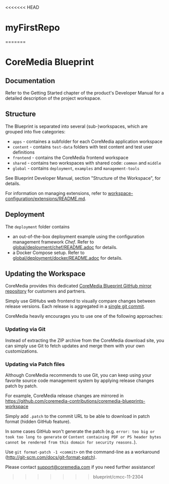 <<<<<<< HEAD
# myFirstRepo
=======
# CoreMedia Blueprint

## Documentation

Refer to the Getting Started chapter of the product's Developer Manual for a detailed description of the project workspace.

## Structure

The Blueprint is separated into several (sub-)workspaces, which are grouped into five categories:

* `apps` - containes a subfolder for each CoreMedia application workspace
* `content` - contains `test-data` folders with test content and test user definitions
* `frontend` - contains the CoreMedia frontend workspace
* `shared` - contains two workspaces with shared code: `common` and `middle`
* `global` - contains `deployment`, `examples` and `management-tools`

See Blueprint Developer Manual, section "Structure of the Workspace", for details.

For information on managing extensions, refer to [workspace-configuration/extensions/README.md](./workspace-configuration/extensions/README.md).

## Deployment

The `deployment` folder contains

* an out-of-the-box deployment example using the configuration management framework _Chef_. Refer to [global/deployment/chef/README.adoc](./global/deployment/chef/README.adoc) for details.
* a Docker Compose setup. Refer to [global/deployment/docker/README.adoc](./global/deployment/docker/README.adoc) for details.

## Updating the Workspace

CoreMedia provides this dedicated [CoreMedia Blueprint GitHub mirror repository](https://github.com/coremedia-contributions/coremedia-blueprints-workspace) for customers and partners.

Simply use GitHubs web frontend to visually compare changes between release versions. Each release is aggregated in a [single git commit](https://github.com/coremedia-contributions/coremedia-blueprints-workspace/commits/master).

CoreMedia heavily encourages you to use one of the following approaches:

### Updating via Git

Instead of extracting the ZIP archive from the CoreMedia download site, you can simply use Git to fetch updates and merge them with your own customizations.

### Updating via Patch files

Although CoreMedia recommends to use Git, you can keep using your favorite source code management system by applying release changes patch by patch.

For example, CoreMedia release changes are mirrored in https://github.com/coremedia-contributions/coremedia-blueprints-workspace

Simply add ``.patch`` to the commit URL to be able to download in patch format (hidden GitHub feature).

In some cases GitHub won't generate the patch (e.g. `error: too big or took too long to generate` or `Content containing PDF or PS header bytes cannot be rendered from this domain for security reasons.`).

Use ``git format-patch -1 <commit>`` on the command-line as a workaround (<http://git-scm.com/docs/git-format-patch>).

Please contact [support@coremedia.com](mailto:support@coremedia.com) if you need further assistance!
>>>>>>> blueprint/cmcc-11-2304
